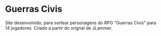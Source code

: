# Guerras Civis


Site desenvolvido, para sortear personagens do RPG "Guerras Civis" para 14 jogadores. Criado a partir do orignal de JLammer.
